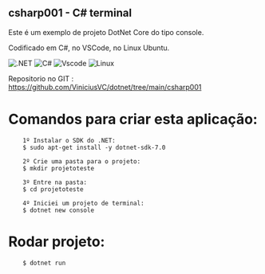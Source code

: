 
## csharp001 - C# terminal

Este é um exemplo de projeto DotNet Core do tipo console.

Codificado em C#, no VSCode, no Linux Ubuntu.

![.NET](https://img.shields.io/badge/.NET-5C2D91?style=for-the-badge&logo=.net&logoColor=white)
![C#](https://img.shields.io/badge/c%23-%23239120.svg?style=for-the-badge&logo=csharp&logoColor=white)
![Vscode](https://img.shields.io/badge/Vscode-007ACC?style=for-the-badge&logo=visual-studio-code&logoColor=white)
![Linux](https://img.shields.io/badge/Linux-000?style=for-the-badge&logo=linux&logoColor=FCC624)


Repositorio no GIT :
https://github.com/ViniciusVC/dotnet/tree/main/csharp001


# Comandos para criar esta aplicação:
```
    1º Instalar o SDK do .NET:
    $ sudo apt-get install -y dotnet-sdk-7.0

    2º Crie uma pasta para o projeto:
    $ mkdir projetoteste

    3º Entre na pasta:
    $ cd projetoteste

    4º Iniciei um projeto de terminal:
    $ dotnet new console
```

# Rodar projeto:
```
    $ dotnet run
```

